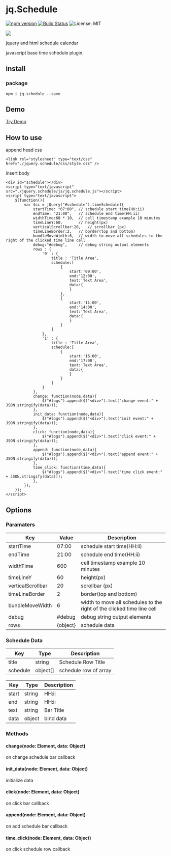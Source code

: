 jq.Schedule
===============

[![npm version](https://badge.fury.io/js/%40ateliee%2Fjquery.schedule.svg)](https://badge.fury.io/js/%40ateliee%2Fjquery.schedule)
[![Build Status](https://travis-ci.com/ateliee/jquery.schedule.svg?branch=master)](https://travis-ci.com/ateliee/jquery.schedule)
![License: MIT](https://img.shields.io/badge/License-MIT-green.svg)

![](https://raw.githubusercontent.com/ateliee/jquery.schedule/master/demo/images.png)

jquery and html schedule calendar

javascript base time schedule plugin.

## install

### package
```
npm i jq.schedule --save
```

## Demo

[Try Demo](https://ateliee.github.io/jquery.schedule/demo/)

## How to use

append head css
```
<link rel="stylesheet" type="text/css" href="./jquery.schedule/css/style.css" />
```

insert body
```
<div id="schedule"></div>
<script type="text/javascript" src="./jquery.schedule/js/jq.schedule.js"></script>
<script type="text/javascript">
    $(function(){
        var $sc = jQuery("#schedule").timeSchedule({
            startTime: "07:00", // schedule start time(HH:ii)
            endTime: "21:00",   // schedule end time(HH:ii)
            widthTime:60 * 10,  // cell timestamp example 10 minutes
            timeLineY:60,       // height(px)
            verticalScrollbar:20,   // scrollbar (px)
            timeLineBorder:2,   // border(top and bottom)
            bundleMoveWidth:6,  // width to move all schedules to the right of the clicked time line cell
            debug:"#debug",     // debug string output elements
            rows : {
                '0' : {
                    title : 'Title Area',
                    schedule:[
                        {
                            start:'09:00',
                            end:'12:00',
                            text:'Text Area',
                            data:{
                            }
                        },
                        {
                            start:'11:00',
                            end:'14:00',
                            text:'Text Area',
                            data:{
                            }
                        }
                    ]
                },
                '1' : {
                    title : 'Title Area',
                    schedule:[
                        {
                            start:'16:00',
                            end:'17:00',
                            text:'Text Area',
                            data:{
                            }
                        }
                    ]
                }
            },
            change: function(node,data){
                $("#logs").append($("<div>").text("change event:" + JSON.stringify(data)));
            },
            init_data: function(node,data){
                $("#logs").append($("<div>").text("init event:" + JSON.stringify(data)));
            },
            click: function(node,data){
                $("#logs").append($("<div>").text("click event:" + JSON.stringify(data)));
            },
            append: function(node,data){
                $("#logs").append($("<div>").text("append event:" + JSON.stringify(data)));
            },
            time_click: function(time,data){
                $("#logs").append($("<div>").text("time click event:" + JSON.stringify(data)));
            },
        });
    });
</script>
```

## Options

### Paramaters

|Key|Value|Description|
|---|------|----------|
|startTime|07:00|schedule start time(HH:ii)|
|endTime|21:00|schedule end time(HH:ii)|
|widthTime|600|cell timestamp example 10 minutes|
|timeLineY|60|height(px)|
|verticalScrollbar|20|scrollbar (px)|
|timeLineBorder|2|border(top and bottom)|
|bundleMoveWidth|6|width to move all schedules to the right of the clicked time line cell|
|debug|#debug|debug string output elements|
|rows|{object}|schedule data|

### Schedule Data

|Key|Type|Description|
|---|----|-----|
|title|string|Schedule Row Title|
|schedule|object[]|schedule row of array|

|Key|Type|Description|
|---|----|-----|
|start|string|HH:ii|
|end|string|HH:ii|
|text|string|Bar Title|
|data|object|bind data|

### Methods

#### change(node: Element, data: Object)
on change schedule bar callback

#### init_data(node: Element, data: Object)
initialize data

#### click(node: Element, data: Object)
on click bar callback

#### append(node: Element, data: Object)
on add schedule bar callback

#### time_click(node: Element, data: Object)
on click schedule row callback
